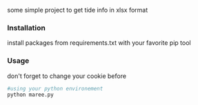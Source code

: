 some simple project to get tide info in xlsx format

### Installation
install packages from requirements.txt with your favorite pip tool

### Usage
don't forget to change your cookie before
```sh
#using your python environement
python maree.py
```

